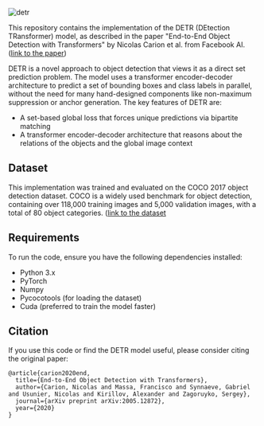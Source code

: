 
![detr](https://github.com/user-attachments/assets/9e65fa3d-e19c-49c9-bbc1-f7d3df054143)

This repository contains the implementation of the DETR (DEtection TRansformer) model, as described in the paper "End-to-End Object Detection with Transformers" by Nicolas Carion et al. from Facebook AI. ([link to the paper](https://arxiv.org/abs/2005.12872))

DETR is a novel approach to object detection that views it as a direct set prediction problem. The model uses a transformer encoder-decoder architecture to predict a set of bounding boxes and class labels in parallel, without the need for many hand-designed components like non-maximum suppression or anchor generation.
The key features of DETR are:
- A set-based global loss that forces unique predictions via bipartite matching
- A transformer encoder-decoder architecture that reasons about the relations of the objects and the global image context

## Dataset

This implementation was trained and evaluated on the COCO 2017 object detection dataset. COCO is a widely used benchmark for object detection, containing over 118,000 training images and 5,000 validation images, with a total of 80 object categories. ([link to the dataset](https://cocodataset.org/#download)

## Requirements

To run the code, ensure you have the following dependencies installed:
- Python 3.x
- PyTorch
- Numpy
- Pycocotools (for loading the dataset)
- Cuda (preferred to train the model faster)

## Citation

If you use this code or find the DETR model useful, please consider citing the original paper:

```
@article{carion2020end,
  title={End-to-End Object Detection with Transformers},
  author={Carion, Nicolas and Massa, Francisco and Synnaeve, Gabriel and Usunier, Nicolas and Kirillov, Alexander and Zagoruyko, Sergey},
  journal={arXiv preprint arXiv:2005.12872},
  year={2020}
}
